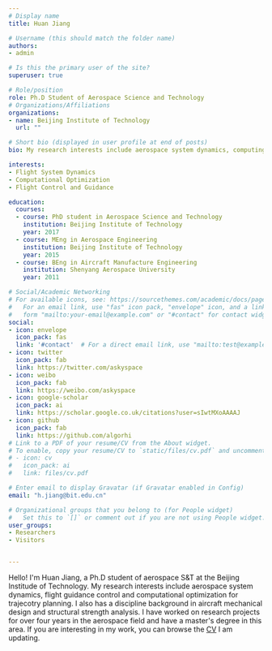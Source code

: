 ```yaml
---
# Display name
title: Huan Jiang

# Username (this should match the folder name)
authors:
- admin

# Is this the primary user of the site?
superuser: true

# Role/position
role: Ph.D Student of Aerospace Science and Technology
# Organizations/Affiliations
organizations:
- name: Beijing Institute of Technology
  url: ""

# Short bio (displayed in user profile at end of posts)
bio: My research interests include aerospace system dynamics, computing-based guidance and control, numerical optimization.

interests:
- Flight System Dynamics
- Computational Optimization
- Flight Control and Guidance

education:
  courses:
  - course: PhD student in Aerospace Science and Technology
    institution: Beijing Institute of Technology
    year: 2017
  - course: MEng in Aerospace Engineering
    institution: Beijing Institute of Technology
    year: 2015
  - course: BEng in Aircraft Manufacture Engineering
    institution: Shenyang Aerospace University
    year: 2011

# Social/Academic Networking
# For available icons, see: https://sourcethemes.com/academic/docs/page-builder/#icons
#   For an email link, use "fas" icon pack, "envelope" icon, and a link in the
#   form "mailto:your-email@example.com" or "#contact" for contact widget.
social:
- icon: envelope
  icon_pack: fas
  link: '#contact'  # For a direct email link, use "mailto:test@example.org".
- icon: twitter
  icon_pack: fab
  link: https://twitter.com/askyspace
- icon: weibo
  icon_pack: fab
  link: https://weibo.com/askyspace
- icon: google-scholar
  icon_pack: ai
  link: https://scholar.google.co.uk/citations?user=sIwtMXoAAAAJ
- icon: github
  icon_pack: fab
  link: https://github.com/algorhi
# Link to a PDF of your resume/CV from the About widget.
# To enable, copy your resume/CV to `static/files/cv.pdf` and uncomment the lines below.
# - icon: cv
#   icon_pack: ai
#   link: files/cv.pdf

# Enter email to display Gravatar (if Gravatar enabled in Config)
email: "h.jiang@bit.edu.cn"

# Organizational groups that you belong to (for People widget)
#   Set this to `[]` or comment out if you are not using People widget.
user_groups:
- Researchers
- Visitors


---
```


Hello! I'm Huan Jiang, a Ph.D student of aerospace S&T at the Beijing Institude of Technology. My research interests include aerospace system dynamics, flight guidance control and computational optimization for trajecotry planning. I also has a discipline background in aircraft mechanical design and structural strength analysis. I have worked on research projects for over four years in the aerospace field and have a master's degree in this area. If you are interesting in my work, you can browse the [CV](https://hji.zone/files/cv.pdf) I am updating.

